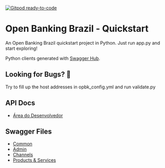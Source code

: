 [![Gitpod ready-to-code](https://img.shields.io/badge/Gitpod-ready--to--code-blue?logo=gitpod)](https://gitpod.io/#https://github.com/pitzer42/opbk-br-quickstart)

# Open Banking Brazil - Quickstart
An Open Banking Brazil quickstart project in Python.
Just run app.py and start exploring!

Python clients generated with [Swagger Hub](https://app.swaggerhub.com/home).


## Looking for Bugs? 🐛

Try to fill up the host addresses in opbk_config.yml and run validate.py


## API Docs
* [Área do Desenvolvedor](https://openbanking-brasil.github.io/areadesenvolvedor)

## Swagger Files
* [Common](https://openbanking-brasil.github.io/areadesenvolvedor/swagger/swagger_common_apis.yaml)
* [Admin](https://openbanking-brasil.github.io/areadesenvolvedor/swagger/swagger_admin_apis.yaml)
* [Channels](https://openbanking-brasil.github.io/areadesenvolvedor/swagger/swagger_channels_apis.yaml)
* [Products & Services](https://openbanking-brasil.github.io/areadesenvolvedor/swagger/swagger_products_services_apis.yaml)